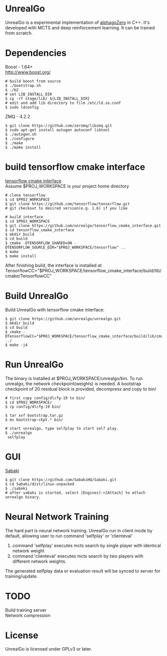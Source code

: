 UnrealGo
===========

UnrealGo is a experimental implementation of [alphagoZero](https://deepmind.com/blog/alphago-zero-learning-scratch/) in C++. It's developed with MCTS
and deep reinforcement learning. It can be trained from scratch.

Dependencies
=============
Boost - 1.64+ <br/>
http://www.boost.org/ <br/>

```
# build boost from source
$ ./bootstrap.sh
$ ./b2
# set LIB_INSTALL_DIR
$ cp -rf stage/lib/ ${LIB_INSTALL_DIR}
# edit and add lib directory to file /etc/ld.so.conf
$ sudo ldconfig
```

ZMQ - 4.2.2
```
$ git clone https://github.com/zeromq/libzmq.git
$ sudo apt-get install autogen autoconf libtool
$ ./autogen.sh
$ ./configure
$ ./make
$ ./make install
```

build tensorflow cmake interface
==============
[tensorflow cmake interface](https://github.com/unrealgo/tensorflow_cmake_interface)<br>
Assume $PROJ_WORKSPACE is your project home directory
```
# clone tensorflow
$ cd $PROJ_WORKSPACE
$ git clone https://github.com/tensorflow/tensorflow.git
# git checkout to desired version(e.g. 1.6) if you like

# build interface
$ cd $PROJ_WORKSPACE
$ git clone https://github.com/unrealgo/tensorflow_cmake_interface.git
$ cd tensorflow_cmake_interface
$ mkdir build
$ cd build
$ cmake -DTENSORFLOW_SHARED=ON -DTENSORFLOW_SOURCE_DIR="$PROJ_WORKSPACE/tensorflow" ..
$ make
$ make install
```
After finishing build, the interface is installed at TensorflowCC="$PROJ_WORKSPACE/tensorflow_cmake_interface/build/lib/cmake/TensorflowCC"

Build UnrealGo
===========
Build UnrealGo with tensorflow cmake interface:
```
$ git clone https://github.com/unrealgo/unrealgo.git
$ mkdir build
$ cd build
$ cmake -DTensorflowCC="$PROJ_WORKSPACE/tensorflow_cmake_interface/build/lib/cmake/TensorflowCC" ../
$ make -j4
```

Run UnrealGo
===========
The binary is installed at $PROJ_WORKSPACE/unrealgo/bin.
To run unrealgo, the network checkpoint(weights) is needed. A bootstrap checkpoint of 20 residual block is provided,
decompress and copy to bin/

```
# first copy config/dlcfg-19 to bin/
$ cd $PROJ_WORKSPACE/
$ cp config/dlcfg-19 bin/

$ tar xvf bootstrap.tar.gz
$ mv bootstrap-ckpt.* bin/

# start unrealgo, type selfplay to start self play.
$ ./unrealgo
 selfplay
```

GUI
=============
[Sabaki](https://github.com/SabakiHQ/Sabaki/releases)
```
$ git clone https://github.com/SabakiHQ/Sabaki.git
$ cd Sabaki/dist/linux-unpacked
$ ./sabaki
# after sabaki is started, select [Engines]->[Attach] to attach unrealgo binary.
```

Neural Network Training
===========
The hard part is neural network training.  UnrealGo run in client mode by default, allowing user to run command 'selfplay' or 'clienteval'
1. command 'selfplay' executes mcts search by single player with identical network weight
2. command 'clienteval' executes mcts search by two players with different network weights.<br>

The generated selfplay data or evaluation result will be synced to server for training/update.

TODO
===========
Build training server<br>
Network compression

License
===========
UnrealGo is licensed under GPLv3 or later.
